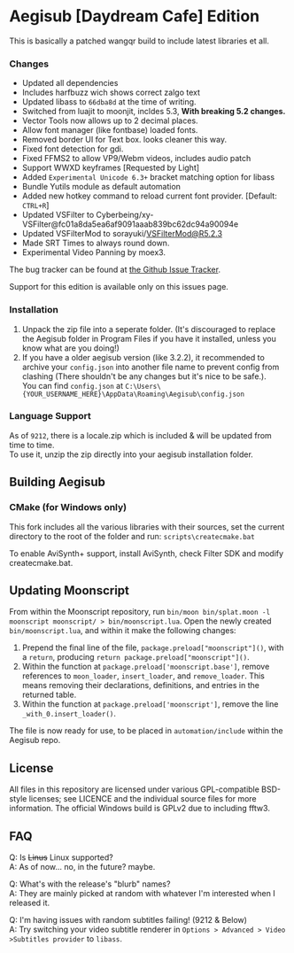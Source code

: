 # Aegisub [Daydream Cafe] Edition

This is basically a patched wangqr build to include latest libraries et all.

### Changes
- Updated all dependencies
- Includes harfbuzz wich shows correct zalgo text
- Updated libass to `66dba8d` at the time of writing.
- Switched from luajit to moonjit, incldes 5.3, **With breaking 5.2 changes.**
- Vector Tools now allows up to 2 decimal places.
- Allow font manager (like fontbase) loaded fonts.
- Removed border UI for Text box. looks cleaner this way.
- Fixed font detection for gdi.
- Fixed FFMS2 to allow VP9/Webm videos, includes audio patch
- Support WWXD keyframes [Requested by Light]
- Added `Experimental Unicode 6.3+` bracket matching option for libass
- Bundle Yutils module as default automation
- Added new hotkey command to reload current font provider. [Default: `CTRL+R`]
- Updated VSFilter to Cyberbeing/xy-VSFilter@fc01a8da5ea6af9091aaab839bc62dc94a90094e
- Updated VSFilterMod to sorayuki/VSFilterMod@R5.2.3
- Made SRT Times to always round down.
- Experimental Video Panning by moex3.

The bug tracker can be found at [the Github Issue Tracker](https://github.com/Ristellise/AegisubDC/issues).

Support for this edition is available only on this issues page.

### Installation

1. Unpack the zip file into a seperate folder. (It's discouraged to replace the Aegisub folder in Program Files if you have it installed, unless you know what are you doing!)
2. If you have a older aegisub version (like 3.2.2), it recommended to archive your `config.json` into another file name to prevent config from clashing (There shouldn't be any changes but it's nice to be safe.).  
   You can find `config.json` at `C:\Users\{YOUR_USERNAME_HERE}\AppData\Roaming\Aegisub\config.json`

### Language Support

As of `9212`, there is a locale.zip which is included & will be updated from time to time.  
To use it, unzip the zip directly into your aegisub installation folder.

## Building Aegisub

### CMake (for Windows only)

This fork includes all the various libraries with their sources, set the current directory to the root of the folder and run: `scripts\createcmake.bat`

To enable AviSynth+ support, install AviSynth, check Filter SDK and modify createcmake.bat.

## Updating Moonscript

From within the Moonscript repository, run `bin/moon bin/splat.moon -l moonscript moonscript/ > bin/moonscript.lua`.
Open the newly created `bin/moonscript.lua`, and within it make the following changes:

1. Prepend the final line of the file, `package.preload["moonscript"]()`, with a `return`, producing `return package.preload["moonscript"]()`.
2. Within the function at `package.preload['moonscript.base']`, remove references to `moon_loader`, `insert_loader`, and `remove_loader`. This means removing their declarations, definitions, and entries in the returned table.
3. Within the function at `package.preload['moonscript']`, remove the line `_with_0.insert_loader()`.

The file is now ready for use, to be placed in `automation/include` within the Aegisub repo.

## License

All files in this repository are licensed under various GPL-compatible BSD-style licenses; see LICENCE and the individual source files for more information.
The official Windows build is GPLv2 due to including fftw3.

## FAQ

Q: Is ~~Linus~~ Linux supported?  
A: As of now... no, in the future? maybe.

Q: What's with the release's "blurb" names?  
A: They are mainly picked at random with whatever I'm interested when I released it.

Q: I'm having issues with random subtitles failing! (9212 & Below)  
A: Try switching your video subtitle renderer in `Options > Advanced > Video >Subtitles provider` to `libass`.